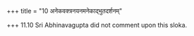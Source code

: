 +++
title = "10 अनेकवक्त्रनयनमनेकाद्भुतदर्शनम्"

+++
11.10 Sri Abhinavagupta did not comment upon this sloka.
